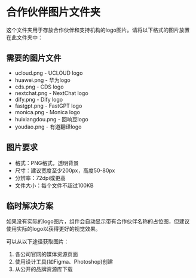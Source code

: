 # 合作伙伴图片文件夹

这个文件夹用于存放合作伙伴和支持机构的logo图片。请将以下格式的图片放置在此文件夹中：

## 需要的图片文件
- ucloud.png - UCLOUD logo
- huawei.png - 华为logo
- cds.png - CDS logo
- nextchat.png - NextChat logo
- dify.png - Dify logo
- fastgpt.png - FastGPT logo
- monica.png - Monica logo
- huixiangdou.png - 回响豆logo
- youdao.png - 有道翻译logo

## 图片要求
- 格式：PNG格式，透明背景
- 尺寸：建议宽度至少200px，高度50-80px
- 分辨率：72dpi或更高
- 文件大小：每个文件不超过100KB

## 临时解决方案
如果没有实际的logo图片，组件会自动显示带有合作伙伴名称的占位图，但建议使用实际的logo以获得更好的视觉效果。

可以从以下途径获取图片：
1. 各公司官网的媒体资源页面
2. 使用设计工具(如Figma、Photoshop)创建
3. 从公开的品牌资源库下载 